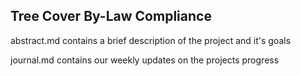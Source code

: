 ## Tree Cover By-Law Compliance

abstract.md contains a brief description of the project and it's goals

journal.md contains our weekly updates on the projects progress